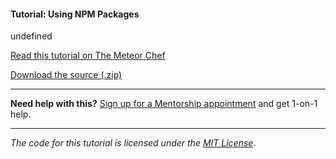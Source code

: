 #### Tutorial: Using NPM Packages

undefined

[Read this tutorial on The Meteor Chef](https://themeteorchef.com/tutorials/using-npm-packages)  

[Download the source (.zip)](https://github.com/themeteorchef/using-npm-packages/archive/master.zip)

---

**Need help with this?** [Sign up for a Mentorship appointment](https://themeteorchef.com/mentorship?readme=using-npm-packages) and get 1-on-1 help.

---

_The code for this tutorial is licensed under the [MIT License](http://opensource.org/licenses/MIT)_.
